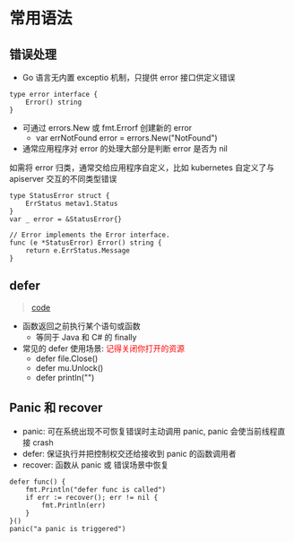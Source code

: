 # 常用语法
## 错误处理
- Go 语言无内置 exceptio 机制，只提供 error 接口供定义错误
```
type error interface {
    Error() string
} 
```
- 可通过 errors.New 或 fmt.Errorf 创建新的 error
    - var errNotFound error = errors.New("NotFound")
- 通常应用程序对 error 的处理大部分是判断 error 是否为 nil

如需将 error 归类，通常交给应用程序自定义，比如 kubernetes 自定义了与 apiserver 交互的不同类型错误
```
type StatusError struct {
    ErrStatus metav1.Status
}
var _ error = &StatusError{}

// Error implements the Error interface.
func (e *StatusError) Error() string {
    return e.ErrStatus.Message
}
```
## defer
> [code](https://github.com/mkbooks-codes/k8s-mengfanjie/blob/main/01golang/01examples/01module/17defer/main.go)

- 函数返回之前执行某个语句或函数
    - 等同于 Java 和 C# 的 finally
- 常见的 defer 使用场景: <font color=red>记得关闭你打开的资源</font>
    - defer file.Close()
    - defer mu.Unlock()
    - defer println("")
## Panic 和 recover
- panic: 可在系统出现不可恢复错误时主动调用 panic, panic 会使当前线程直接 crash
- defer: 保证执行并把控制权交还给接收到 panic 的函数调用者
- recover: 函数从 panic 或 错误场景中恢复
```
defer func() {
    fmt.Println("defer func is called")
    if err := recover(); err != nil {
        fmt.Println(err)
    }
}()
panic("a panic is triggered")
```